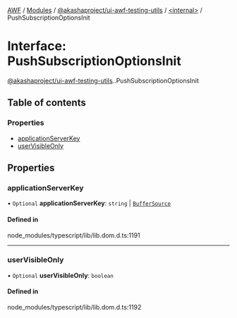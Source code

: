 [AWF](../README.md) / [Modules](../modules.md) / [@akashaproject/ui-awf-testing-utils](../modules/akashaproject_ui_awf_testing_utils.md) / [<internal\>](../modules/akashaproject_ui_awf_testing_utils._internal_.md) / PushSubscriptionOptionsInit

# Interface: PushSubscriptionOptionsInit

[@akashaproject/ui-awf-testing-utils](../modules/akashaproject_ui_awf_testing_utils.md).[<internal>](../modules/akashaproject_ui_awf_testing_utils._internal_.md).PushSubscriptionOptionsInit

## Table of contents

### Properties

- [applicationServerKey](akashaproject_ui_awf_testing_utils._internal_.PushSubscriptionOptionsInit.md#applicationserverkey)
- [userVisibleOnly](akashaproject_ui_awf_testing_utils._internal_.PushSubscriptionOptionsInit.md#uservisibleonly)

## Properties

### applicationServerKey

• `Optional` **applicationServerKey**: `string` \| [`BufferSource`](../modules/akashaproject_ui_awf_testing_utils._internal_.md#buffersource)

#### Defined in

node_modules/typescript/lib/lib.dom.d.ts:1191

___

### userVisibleOnly

• `Optional` **userVisibleOnly**: `boolean`

#### Defined in

node_modules/typescript/lib/lib.dom.d.ts:1192
